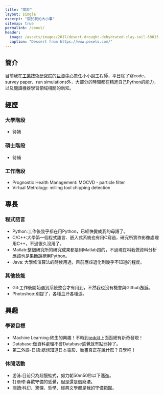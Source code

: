 ```yaml
---
title: "關於"
layout: single
excerpt: "關於我的大小事"
sitemap: true
permalink: /about/
header:
  image: /assets/images/2017/desert-drought-dehydrated-clay-soil-60013.jpeg
  caption: "Dessert from https://www.pexels.com/"
---
```

## 簡介
目前我在[工業技術研究院](https://www.itri.org.tw/)的[巨資中心](https://www.itri.org.tw/chi/Content/Messagess/contents.aspx?SiteID=1&MmmID=620622503266335627)擔任小小副工程師，平日除了寫code、survey paper、run simulations外，大部分的時間都在精進自己Python的能力，以及閱讀機器學習領域相關的新知。

## 經歷
### 大學階段
- 待補
### 碩士階段
- 待補
### 工作階段
- Prognostic Health Management: MOCVD - particle filter
- Virtual Metrology: milling tool chipping detection

## 專長
### 程式語言
- Python:工作後幾乎都在用Python，已經快變成我的母語了。
- C/C++:大學第一個程式語言、嵌入式系統也有用C寫過，研究所實作影像處理用C++，不過很久沒用了。
- Matlab:整個研究所的研究成果都是用Matlab跑的，不過現在叫我做資料分析應該也是果斷跳槽用Python。
- Java: 大學修演算法的時候用過，目前應該退化到幾乎不知道的程度。
### 其他技能
- Git:工作後開始遇到系統整合才有用到，不然我也沒有機會與Github邂逅。
- Photoshop:別提了，各種血汗各種淚。

## 興趣
### 學習目標
- Machine Learning:終生的興趣！不時到[reddit](https://www.reddit.com/r/MachineLearning/)上面逛總有新奇發現！
- Database:做資料處理不會Database感覺就有點弱掉了。
- 第二外語-日語:總想知道日本電影、動畫真正在說什麼？自學吧！
### 休閒活動
- 游泳:目前只為超慢蛙式，努力朝50m50秒以下邁進。
- 打壘球:喜歡守備的感覺，但是還是個廢渣。
- 閱讀:科幻、驚悚、哲學、經典文學都是我的守備範圍。

